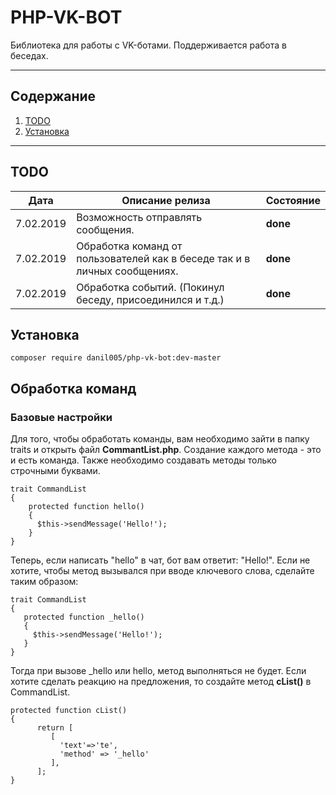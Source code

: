

#  PHP-VK-BOT

Библиотека для работы с VK-ботами.
Поддерживается работа в беседах.
___

##  Содержание

 1. [TODO](#todo)
 2. [Установка](#%D0%A3%D1%81%D1%82%D0%B0%D0%BD%D0%BE%D0%B2%D0%BA%D0%B0)

___
## TODO
|Дата|Описание релиза |Состояние 
|:--:|--|--|
| 7.02.2019 |Возможность отправлять сообщения.  |**done**
| 7.02.2019 |Обработка команд от пользователей как в беседе так и в личных сообщениях.  |**done**
| 7.02.2019 |Обработка событий. (Покинул беседу, присоединился и т.д.)  |**done**

## Установка
  ``` 
composer require danil005/php-vk-bot:dev-master
 ```

## Обработка команд
### Базовые настройки
Для того, чтобы обработать команды, вам необходимо зайти в папку traits и открыть файл **CommantList.php**.  Создание каждого метода - это и есть команда. Также необходимо создавать методы только строчными буквами.
```
trait CommandList  
{  
	protected function hello()  
    {  
	  $this->sendMessage('Hello!');  
	}
}
 ```
 Теперь, если написать "hello" в чат, бот вам ответит: "Hello!".
 Если не хотите, чтобы метод вызывался при вводе ключевого слова, сделайте таким образом:
 ```
trait CommandList  
{  
	protected function _hello()  
    {  
	  $this->sendMessage('Hello!');  
	}
}
 ```
 Тогда при вызове _hello или hello, метод выполняться не будет.
Если хотите сделать реакцию на предложения, то создайте метод **cList()** в CommandList.
```
protected function cList()  
{  
	  return [  
		 [
		   'text'=>'te',  
		   'method' => '_hello'  
		 ],  
	  ];
}
 ```
<!--stackedit_data:
eyJoaXN0b3J5IjpbMTExMzc0MTgwNSwtODk4MjcxMjQ2LC01MT
M2OTYwNDgsLTc5MDg5MTUwMSwtMTM5ODM1MjY5XX0=
-->